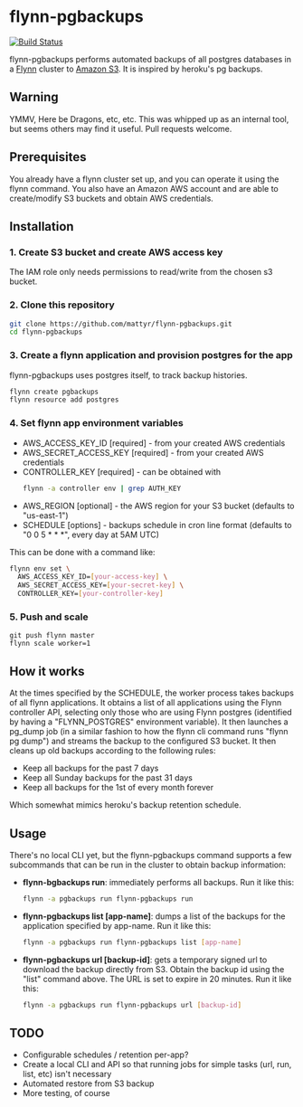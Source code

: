 # flynn-pgbackups

[![Build Status](https://travis-ci.org/mattyr/flynn-pgbackups.svg)](https://travis-ci.org/mattyr/flynn-pgbackups)

flynn-pgbackups performs automated backups of all postgres databases in
a [Flynn](https://flynn.io/) cluster to [Amazon
S3](https://aws.amazon.com/s3/).  It is inspired by heroku's pg backups.

## Warning

YMMV, Here be Dragons, etc, etc.  This was whipped up as an internal tool,
but seems others may find it useful.  Pull requests welcome.

## Prerequisites

You already have a flynn cluster set up, and you can operate it using
the flynn command.  You also have an Amazon AWS account and are able to
create/modify S3 buckets and obtain AWS credentials.

## Installation

### 1. Create S3 bucket and create AWS access key

The IAM role only needs permissions to read/write from the chosen s3
bucket.

### 2. Clone this repository

```bash
git clone https://github.com/mattyr/flynn-pgbackups.git
cd flynn-pgbackups
```

### 3. Create a flynn application and provision postgres for the app

flynn-pgbackups uses postgres itself, to track backup histories.

```bash
flynn create pgbackups
flynn resource add postgres
```

### 4. Set flynn app environment variables

- AWS_ACCESS_KEY_ID [required] - from your created AWS credentials
- AWS_SECRET_ACCESS_KEY [required] - from your created AWS credentials
- CONTROLLER_KEY [required] - can be obtained with
  ```bash
  flynn -a controller env | grep AUTH_KEY
  ```
- AWS_REGION [optional] - the AWS region for your S3 bucket (defaults to
  "us-east-1")
- SCHEDULE [options] - backups schedule in cron line format (defaults to
  "0 0 5 \* \* \*", every day at 5AM UTC)

This can be done with a command like:

```bash
flynn env set \
  AWS_ACCESS_KEY_ID=[your-access-key] \
  AWS_SECRET_ACCESS_KEY=[your-secret-key] \
  CONTROLLER_KEY=[your-controller-key]
```

### 5. Push and scale

```
git push flynn master
flynn scale worker=1
```

## How it works

At the times specified by the SCHEDULE, the worker process takes backups
of all flynn applications.  It obtains a list of all applications using
the Flynn controller API, selecting only those who are using Flynn
postgres (identified by having a "FLYNN_POSTGRES" environment variable).
It then launches a pg_dump job (in a similar fashion to how the flynn
cli command runs "flynn pg dump") and streams the backup to the
configured S3 bucket.  It then cleans up old backups according to the
following rules:

- Keep all backups for the past 7 days
- Keep all Sunday backups for the past 31 days
- Keep all backups for the 1st of every month forever

Which somewhat mimics heroku's backup retention schedule.

## Usage

There's no local CLI yet, but the flynn-pgbackups command supports a few
subcommands that can be run in the cluster to obtain backup information:

- **flynn-bgbackups run**: immediately performs all backups.  Run it
  like this:
  ```bash
  flynn -a pgbackups run flynn-pgbackups run
  ```

- **flynn-pgbackups list [app-name]**: dumps a list of the backups for
  the application specified by app-name.  Run it like this:
  ```bash
  flynn -a pgbackups run flynn-pgbackups list [app-name]
  ```

- **flynn-pgbackups url [backup-id]**: gets a temporary signed url to
  download the backup directly from S3.  Obtain the backup id using the
  "list" command above.  The URL is set to expire in 20 minutes.  Run it
  like this:
  ```bash
  flynn -a pgbackups run flynn-pgbackups url [backup-id]
  ```

## TODO

- Configurable schedules / retention per-app?
- Create a local CLI and API so that running jobs for simple tasks (url,
  run, list, etc) isn't necessary
- Automated restore from S3 backup
- More testing, of course
